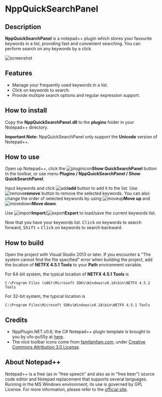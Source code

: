 # NppQuickSearchPanel

## Description

**NppQuickSearchPanel** is a notepad++ plugin which stores your favourite keywords in a list, providing fast and convenient searching. You can perform search on any keywords by a click.

![screenshot][1]


## Features

- Manage your frequently used keywords in a list. 
- Click on keywords to search.
- Provide multiple search options and regular expression support.


## How to install 

Copy the **NppQuickSearchPanel.dll** to the **plugins** folder in your Notepad++ directory.

**Important Note:** NppQuickSearchPanel only support the **Unicode** version of Notepad++.


## How to use

Open up Notepad++, click the ![pluginicon][2]**Show QuickSearchPanel** button in the toolbar, or use menu **Plugins / NppQuickSearchPanel / Show QuickSearchPanel**.

Input keywords and click ![add][3]**add** button to add it to the list. Use ![remove][4]**remove** button to remove the selected keywords. You can also change the order of selected keywords by using ![moveup][5]**Move up** and ![movedown][6]**Move down**.

Use ![import][7]**Import**/![export][8]**Export** to load/save the current keywords list.

Now that you have your keywords list. <kbd>Click</kbd> on keywords to search forward, <kbd>Shift</kbd> + <kbd>Click</kbd> on keywords to search backward.


## How to build

Open the project with Visual Studio 2013 or later. If you encounter a "The system cannot find the file specified" error when building the project, add the location of **NETFX 4.5.1 Tools** to your **Path** environment variable. 

For 64-bit system, the typical location of **NETFX 4.5.1 Tools** is 
```
C:\Program Files (x86)\Microsoft SDKs\Windows\v8.1A\bin\NETFX 4.5.1 Tools
```

For 32-bit system, the typical location is 
```
C:\Program Files\Microsoft SDKs\Windows\v8.1A\bin\NETFX 4.5.1 Tools
```


## Credits

- NppPlugin.NET.v0.6, the C# Notepad++ plugin template is brought to you by ufo-pu55y at [here][9].
- The nice toolbar icons come from [famfamfam.com][10], under [Creative Commons Attribution 3.0 License][11].


## About Notepad++

Notepad++ is a free (as in "free speech" and also as in "free beer") source code editor and Notepad replacement that supports several languages. Running in the MS Windows environment, its use is governed by GPL License.
For more information, please refer to the [official site][12].


  [1]: http://blog.nex3z.com/wp-content/uploads/2015/05/screenshot.png
  [2]: http://blog.nex3z.com/wp-content/uploads/2015/05/magnifier.png
  [3]: http://blog.nex3z.com/wp-content/uploads/2015/05/add.png
  [4]: http://blog.nex3z.com/wp-content/uploads/2015/05/delete.png
  [5]: http://blog.nex3z.com/wp-content/uploads/2015/05/arrow_up.png
  [6]: http://blog.nex3z.com/wp-content/uploads/2015/05/arrow_down.png
  [7]: http://blog.nex3z.com/wp-content/uploads/2015/05/folder_page_white.png
  [8]: http://blog.nex3z.com/wp-content/uploads/2015/05/disk.png
  [9]: http://sourceforge.net/projects/sourcecookifier/files/other%20plugins/
  [10]: http://www.famfamfam.com/    "famfamfam.com"
  [11]: http://creativecommons.org/licenses/by/2.5/    "Creative Commons Attribution 3.0 License"
  [12]: https://notepad-plus-plus.org/    "Notepad ++ Home"